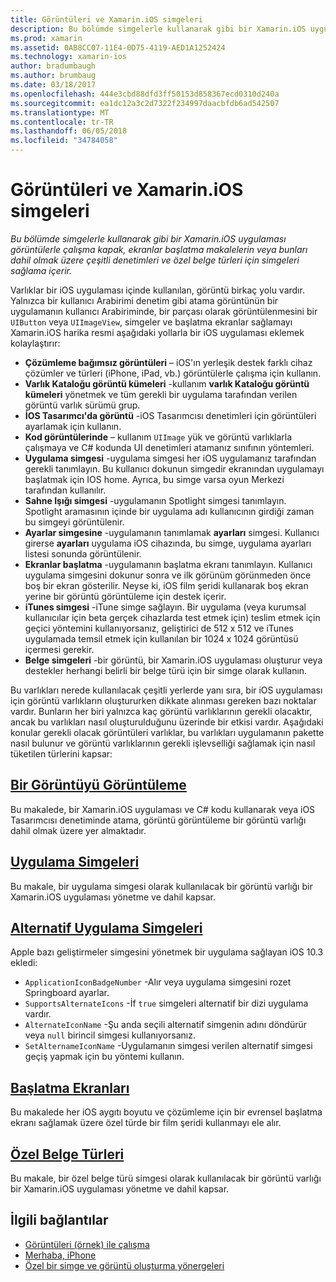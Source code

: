 ```yaml
---
title: Görüntüleri ve Xamarin.iOS simgeleri
description: Bu bölümde simgelerle kullanarak gibi bir Xamarin.iOS uygulaması görüntülerle çalışma kapak, ekranlar başlatma makalelerin veya bunları dahil olmak üzere çeşitli denetimleri ve özel belge türleri için simgeleri sağlama içerir.
ms.prod: xamarin
ms.assetid: 0AB8CC07-11E4-0D75-4119-AED1A1252424
ms.technology: xamarin-ios
author: bradumbaugh
ms.author: brumbaug
ms.date: 03/18/2017
ms.openlocfilehash: 444e3cbd88dfd3ff50153d858367ecd0310d240a
ms.sourcegitcommit: ea1dc12a3c2d7322f234997daacbfdb6ad542507
ms.translationtype: MT
ms.contentlocale: tr-TR
ms.lasthandoff: 06/05/2018
ms.locfileid: "34784058"
---
```

# <a name="images-and-icons-in-xamarinios"></a>Görüntüleri ve Xamarin.iOS simgeleri

_Bu bölümde simgelerle kullanarak gibi bir Xamarin.iOS uygulaması görüntülerle çalışma kapak, ekranlar başlatma makalelerin veya bunları dahil olmak üzere çeşitli denetimleri ve özel belge türleri için simgeleri sağlama içerir._

Varlıklar bir iOS uygulaması içinde kullanılan, görüntü birkaç yolu vardır. Yalnızca bir kullanıcı Arabirimi denetim gibi atama görüntünün bir uygulamanın kullanıcı Arabiriminde, bir parçası olarak görüntülenmesini bir `UIButton` veya `UIImageView`, simgeler ve başlatma ekranlar sağlamayı Xamarin.iOS harika resmi aşağıdaki yollarla bir iOS uygulaması eklemek kolaylaştırır: 

- **Çözümleme bağımsız görüntüleri** – iOS'ın yerleşik destek farklı cihaz çözümler ve türleri (iPhone, iPad, vb.) görüntülerle çalışma için kullanın.
- **Varlık Kataloğu görüntü kümeleri** -kullanım **varlık Kataloğu görüntü kümeleri** yönetmek ve tüm gerekli bir uygulama tarafından verilen görüntü varlık sürümü grup.
- **İOS Tasarımcı'da görüntü** -iOS Tasarımcısı denetimleri için görüntüleri ayarlamak için kullanın.
- **Kod görüntülerinde** – kullanım `UIImage` yük ve görüntü varlıklarla çalışmaya ve C# kodunda UI denetimleri atamanız sınıfının yöntemleri.
- **Uygulama simgesi** -uygulama simgesi her iOS uygulamanız tarafından gerekli tanımlayın. Bu kullanıcı dokunun simgedir ekranından uygulamayı başlatmak için IOS home. Ayrıca, bu simge varsa oyun Merkezi tarafından kullanılır.
- **Sahne Işığı simgesi** -uygulamanın Spotlight simgesi tanımlayın. Spotlight aramasının içinde bir uygulama adı kullanıcının girdiği zaman bu simgeyi görüntülenir.
- **Ayarlar simgesine** -uygulamanın tanımlamak **ayarları** simgesi. Kullanıcı girerse **ayarları** uygulama iOS cihazında, bu simge, uygulama ayarları listesi sonunda görüntülenir. 
- **Ekranlar başlatma** -uygulamanın başlatma ekranı tanımlayın. Kullanıcı uygulama simgesini dokunur sonra ve ilk görünüm görünmeden önce boş bir ekran gösterilir. Neyse ki, iOS film şeridi kullanarak boş ekran yerine bir görüntü görüntüleme için destek içerir. 
- **iTunes simgesi** -iTune simge sağlayın. Bir uygulama (veya kurumsal kullanıcılar için beta gerçek cihazlarda test etmek için) teslim etmek için geçici yöntemini kullanıyorsanız, geliştirici de 512 x 512 ve iTunes uygulamada temsil etmek için kullanılan bir 1024 x 1024 görüntüsü içermesi gerekir.
- **Belge simgeleri** -bir görüntü, bir Xamarin.iOS uygulaması oluşturur veya destekler herhangi belirli bir belge türü için bir simge olarak kullanın.

Bu varlıkları nerede kullanılacak çeşitli yerlerde yanı sıra, bir iOS uygulaması için görüntü varlıkların oluştururken dikkate alınması gereken bazı noktalar vardır. Bunların her biri yalnızca kaç görüntü varlıklarının gerekli olacaktır, ancak bu varlıkları nasıl oluşturulduğunu üzerinde bir etkisi vardır. Aşağıdaki konular gerekli olacak görüntüleri varlıklar, bu varlıkları uygulamanın pakette nasıl bulunur ve görüntü varlıklarının gerekli işlevselliği sağlamak için nasıl tüketilen türlerini kapsar:


## <a name="displaying-an-imageiosapp-fundamentalsimages-iconsdisplaying-an-imagemd"></a>[Bir Görüntüyü Görüntüleme](~/ios/app-fundamentals/images-icons/displaying-an-image.md)

Bu makalede, bir Xamarin.iOS uygulaması ve C# kodu kullanarak veya iOS Tasarımcısı denetiminde atama, görüntü görüntüleme bir görüntü varlığı dahil olmak üzere yer almaktadır.

## <a name="application-iconsiosapp-fundamentalsimages-iconsapp-iconsmd"></a>[Uygulama Simgeleri](~/ios/app-fundamentals/images-icons/app-icons.md)

Bu makale, bir uygulama simgesi olarak kullanılacak bir görüntü varlığı bir Xamarin.iOS uygulaması yönetme ve dahil kapsar.

## <a name="alternate-app-iconsiosapp-fundamentalsimages-iconsalternate-app-iconsmd"></a>[Alternatif Uygulama Simgeleri](~/ios/app-fundamentals/images-icons/alternate-app-icons.md)

Apple bazı geliştirmeler simgesini yönetmek bir uygulama sağlayan iOS 10.3 ekledi:

 - `ApplicationIconBadgeNumber` -Alır veya uygulama simgesini rozet Springboard ayarlar.
 - `SupportsAlternateIcons` -İf `true` simgeleri alternatif bir dizi uygulama vardır.
 - `AlternateIconName` -Şu anda seçili alternatif simgenin adını döndürür veya `null` birincil simgesi kullanıyorsanız.
 - `SetAlternameIconName` -Uygulamanın simgesi verilen alternatif simgesi geçiş yapmak için bu yöntemi kullanın.


## <a name="launch-screensiosapp-fundamentalsimages-iconslaunch-screensmd"></a>[Başlatma Ekranları](~/ios/app-fundamentals/images-icons/launch-screens.md)

Bu makalede her iOS aygıtı boyutu ve çözümleme için bir evrensel başlatma ekranı sağlamak üzere özel türde bir film şeridi kullanmayı ele alır.

## <a name="custom-document-typesiosapp-fundamentalsimages-iconscustom-document-typesmd"></a>[Özel Belge Türleri](~/ios/app-fundamentals/images-icons/custom-document-types.md)

Bu makale, bir özel belge türü simgesi olarak kullanılacak bir görüntü varlığı bir Xamarin.iOS uygulaması yönetme ve dahil kapsar.



## <a name="related-links"></a>İlgili bağlantılar

- [Görüntüleri (örnek) ile çalışma](https://developer.xamarin.com/samples/WorkingWithImages/)
- [Merhaba, iPhone](~/ios/get-started/hello-ios/index.md)
- [Özel bir simge ve görüntü oluşturma yönergeleri](http://developer.apple.com/library/ios/#documentation/UserExperience/Conceptual/MobileHIG/IconsImages/IconsImages.html)
